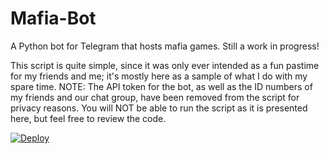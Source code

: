 # Mafia-Bot
A Python bot for Telegram that hosts mafia games. Still a work in progress!

This script is quite simple, since it was only ever intended as a fun pastime for my friends and me; it's mostly here as a sample of what I do with my spare time. NOTE: The API token for the bot, as well as the ID numbers of my friends and our chat group, have been removed from the script for privacy reasons. You will NOT be able to run the script as it is presented here, but feel free to review the code.


[![Deploy](https://www.herokucdn.com/deploy/button.svg)](https://heroku.com/deploy?template=https://github.com/sekret666/mafiayoxlama)
